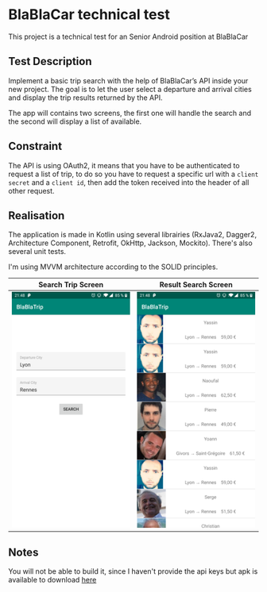 # BlaBlaCar technical test

This project is a technical test for an Senior Android position at BlaBlaCar

## Test Description

Implement a basic trip search with the help of BlaBlaCar’s API inside your new project. The goal
is to let the user select a departure and arrival cities and display the trip results returned by the
API.

The app will contains two screens, the first one will handle the search and the second will display a list of available.

## Constraint

The API is using OAuth2, it means that you have to be authenticated to request a list of trip, to do so you have to request a 
specific url with a `client secret` and a `client id`, then add the token received into the header of all other request.

## Realisation
The application is made in Kotlin using several librairies (RxJava2, Dagger2, Architecture Component, Retrofit, OkHttp, Jackson,
Mockito). There's also several unit tests.

I'm using MVVM architecture according to the SOLID principles.

Search Trip Screen         |  Result Search Screen
:-------------------------:|:-------------------------:
<img src="screenshots/home.png" width="400">|<img src="screenshots/list.png" width="400">

## Notes

You will not be able to build it, since I haven't provide the api keys but apk is available to download [here](https://github.com/MehdiChouag/blablacar_technical_test/raw/master/apk/app-debug.apk)
